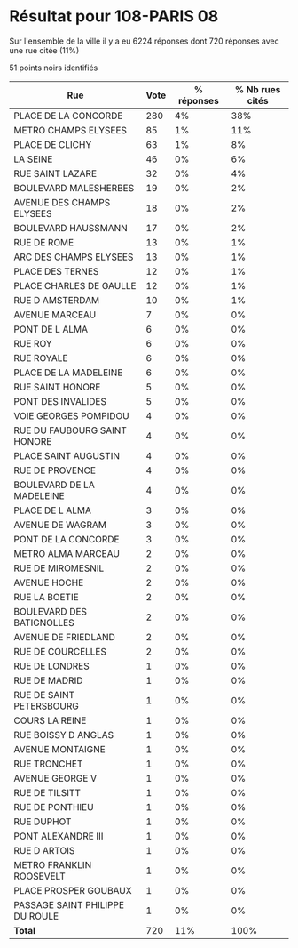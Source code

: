 # Résultat pour 108-PARIS 08

Sur l'ensemble de la ville il y a eu 6224 réponses dont 720 réponses avec une rue citée (11%)

51 points noirs identifiés

| Rue | Vote | % réponses | % Nb rues cités|
|-----|------|------------|----------------|
| PLACE DE LA CONCORDE | 280 | 4% | 38%|
| METRO CHAMPS ELYSEES | 85 | 1% | 11%|
| PLACE DE CLICHY | 63 | 1% | 8%|
| LA SEINE | 46 | 0% | 6%|
| RUE SAINT LAZARE | 32 | 0% | 4%|
| BOULEVARD MALESHERBES | 19 | 0% | 2%|
| AVENUE DES CHAMPS ELYSEES | 18 | 0% | 2%|
| BOULEVARD HAUSSMANN | 17 | 0% | 2%|
| RUE DE ROME | 13 | 0% | 1%|
| ARC DES CHAMPS ELYSEES | 13 | 0% | 1%|
| PLACE DES TERNES | 12 | 0% | 1%|
| PLACE CHARLES DE GAULLE | 12 | 0% | 1%|
| RUE D AMSTERDAM | 10 | 0% | 1%|
| AVENUE MARCEAU | 7 | 0% | 0%|
| PONT DE L ALMA | 6 | 0% | 0%|
| RUE ROY | 6 | 0% | 0%|
| RUE ROYALE | 6 | 0% | 0%|
| PLACE DE LA MADELEINE | 6 | 0% | 0%|
| RUE SAINT HONORE | 5 | 0% | 0%|
| PONT DES INVALIDES | 5 | 0% | 0%|
| VOIE GEORGES POMPIDOU | 4 | 0% | 0%|
| RUE DU FAUBOURG SAINT HONORE | 4 | 0% | 0%|
| PLACE SAINT AUGUSTIN | 4 | 0% | 0%|
| RUE DE PROVENCE | 4 | 0% | 0%|
| BOULEVARD DE LA MADELEINE | 4 | 0% | 0%|
| PLACE DE L ALMA | 3 | 0% | 0%|
| AVENUE DE WAGRAM | 3 | 0% | 0%|
| PONT DE LA CONCORDE | 3 | 0% | 0%|
| METRO ALMA MARCEAU | 2 | 0% | 0%|
| RUE DE MIROMESNIL | 2 | 0% | 0%|
| AVENUE HOCHE | 2 | 0% | 0%|
| RUE LA BOETIE | 2 | 0% | 0%|
| BOULEVARD DES BATIGNOLLES | 2 | 0% | 0%|
| AVENUE DE FRIEDLAND | 2 | 0% | 0%|
| RUE DE COURCELLES | 2 | 0% | 0%|
| RUE DE LONDRES | 1 | 0% | 0%|
| RUE DE MADRID | 1 | 0% | 0%|
| RUE DE SAINT PETERSBOURG | 1 | 0% | 0%|
| COURS LA REINE | 1 | 0% | 0%|
| RUE BOISSY D ANGLAS | 1 | 0% | 0%|
| AVENUE MONTAIGNE | 1 | 0% | 0%|
| RUE TRONCHET | 1 | 0% | 0%|
| AVENUE GEORGE V | 1 | 0% | 0%|
| RUE DE TILSITT | 1 | 0% | 0%|
| RUE DE PONTHIEU | 1 | 0% | 0%|
| RUE DUPHOT | 1 | 0% | 0%|
| PONT ALEXANDRE III | 1 | 0% | 0%|
| RUE D ARTOIS | 1 | 0% | 0%|
| METRO FRANKLIN ROOSEVELT | 1 | 0% | 0%|
| PLACE PROSPER GOUBAUX | 1 | 0% | 0%|
| PASSAGE SAINT PHILIPPE DU ROULE | 1 | 0% | 0%|
| **Total** | 720 | 11% | 100%|
